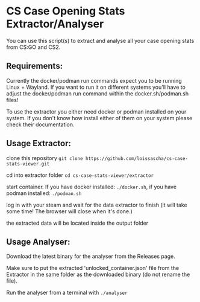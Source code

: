 # CS Case Opening Stats Extractor/Analyser

You can use this script(s) to extract and analyse all your case opening stats from CS:GO and CS2.

## Requirements:

Currently the docker/podman run commands expect you to be running Linux + Wayland. If you want to run it on different systems you'll have to adjust the docker/podman run command within the docker.sh/podman.sh files!

To use the extractor you either need docker or podman installed on your system. If you don't know how install either of them on your system please check their documentation.

## Usage Extractor:

clone this repository `git clone https://github.com/loissascha/cs-case-stats-viewer.git`

cd into extractor folder `cd cs-case-stats-viewer/extractor`

start container. If you have docker installed: `./docker.sh`, if you have podman installed: `./podman.sh`

log in with your steam and wait for the data extractor to finish (it will take some time! The browser will close when it's done.)

the extracted data will be located inside the output folder

## Usage Analyser: 

Download the latest binary for the analyser from the Releases page. 

Make sure to put the extracted 'unlocked_container.json' file from the Extractor in the same folder as the downloaded binary (do not rename the file).

Run the analyser from a terminal with `./analyser` 
